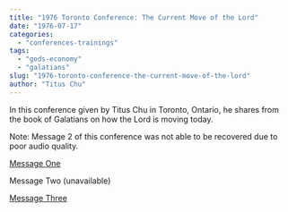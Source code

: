 ```yaml
---
title: "1976 Toronto Conference: The Current Move of the Lord"
date: "1976-07-17"
categories: 
  - "conferences-trainings"
tags: 
  - "gods-economy"
  - "galatians"
slug: "1976-toronto-conference-the-current-move-of-the-lord"
author: "Titus Chu"
---
```


In this conference given by Titus Chu in Toronto, Ontario, he shares from the book of Galatians on how the Lord is moving today.

Note: Message 2 of this conference was not able to be recovered due to poor audio quality.

[Message One](https://www.asweetsavor.org/the-current-move-of-the-lord-1/)

Message Two (unavailable)

[Message Three](https://www.asweetsavor.org/the-current-move-of-the-lord-3/)
